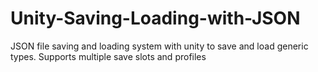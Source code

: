 # Unity-Saving-Loading-with-JSON
JSON file saving and loading system with unity to save and load generic types. Supports multiple save slots and profiles
